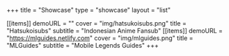 +++
title = "Showcase"
type = "showcase"
layout = "list"

[[items]]
  demoURL = ""
  cover = "img/hatsukoisubs.png"
  title = "Hatsukoisubs"
  subtitle = "Indonesian Anime Fansub"
[[items]]
  demoURL = "https://mlguides.netlify.com"
  cover = "img/mlguides.png"
  title = "MLGuides"
  subtitle = "Mobile Legends Guides"
+++
